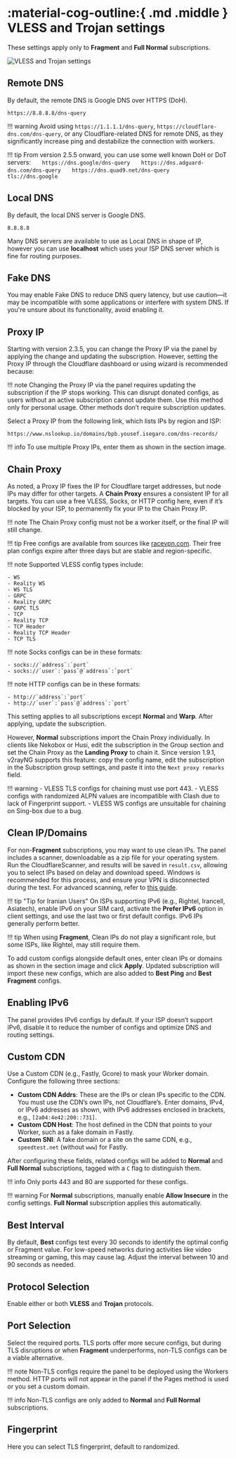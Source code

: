 # :material-cog-outline:{ .md .middle } VLESS and Trojan settings

These settings apply only to **Fragment** and **Full Normal** subscriptions.

![VLESS and Trojan settings](../../../assets/images/vless-trojan-settings.jpg)

## Remote DNS

By default, the remote DNS is Google DNS over HTTPS (DoH).

```title="Default Remote DNS"
https://8.8.8.8/dns-query
```

!!! warning
Avoid using `https://1.1.1.1/dns-query`, `https://cloudflare-dns.com/dns-query`, or any Cloudflare-related DNS for remote DNS, as they significantly increase ping and destabilize the connection with workers.

!!! tip
From version 2.5.5 onward, you can use some well known DoH or DoT servers:
`    https://dns.google/dns-query
   `
`    https://dns.adguard-dns.com/dns-query
   `
`    https://dns.quad9.net/dns-query
   `
`    tls://dns.google
   `

## Local DNS

By default, the local DNS server is Google DNS.

```title="Default Local DNS"
8.8.8.8
```

Many DNS servers are available to use as Local DNS in shape of IP, however you can use **localhost** which uses your ISP DNS server which is fine for routing purposes.

## Fake DNS

You may enable Fake DNS to reduce DNS query latency, but use caution—it may be incompatible with some applications or interfere with system DNS. If you're unsure about its functionality, avoid enabling it.

## Proxy IP

Starting with version 2.3.5, you can change the Proxy IP via the panel by applying the change and updating the subscription. However, setting the Proxy IP through the Cloudflare dashboard or using wizard is recommended because:

!!! note
Changing the Proxy IP via the panel requires updating the subscription if the IP stops working. This can disrupt donated configs, as users without an active subscription cannot update them. Use this method only for personal usage. Other methods don’t require subscription updates.

Select a Proxy IP from the following link, which lists IPs by region and ISP:

```text
https://www.nslookup.io/domains/bpb.yousef.isegaro.com/dns-records/
```

!!! info
To use multiple Proxy IPs, enter them as shown in the section image.

## Chain Proxy

As noted, a Proxy IP fixes the IP for Cloudflare target addresses, but node IPs may differ for other targets. A **Chain Proxy** ensures a consistent IP for all targets. You can use a free VLESS, Socks, or HTTP config here, even if it’s blocked by your ISP, to permanently fix your IP to the Chain Proxy IP.

!!! note
The Chain Proxy config must not be a worker itself, or the final IP will still change.

!!! tip
Free configs are available from sources like [racevpn.com](https://racevpn.com). Their free plan configs expire after three days but are stable and region-specific.

!!! note
Supported VLESS config types include:

    - WS
    - Reality WS
    - WS TLS
    - GRPC
    - Reality GRPC
    - GRPC TLS
    - TCP
    - Reality TCP
    - TCP Header
    - Reality TCP Header
    - TCP TLS

!!! note
Socks configs can be in these formats:

    - socks://`address`:`port`
    - socks://`user`:`pass`@`address`:`port`

!!! note
HTTP configs can be in these formats:

    - http://`address`:`port`
    - http://`user`:`pass`@`address`:`port`

This setting applies to all subscriptions except **Normal** and **Warp**. After applying, update the subscription.

However, **Normal** subscriptions import the Chain Proxy individually. In clients like Nekobox or Husi, edit the subscription in the Group section and set the Chain Proxy as the **Landing Proxy** to chain it. Since version 1.9.1, v2rayNG supports this feature: copy the config name, edit the subscription in the Subscription group settings, and paste it into the `Next proxy remarks` field.

!!! warning - VLESS TLS configs for chaining must use port 443. - VLESS configs with randomized ALPN values are incompatible with Clash due to lack of Fingerprint support. - VLESS WS configs are unsuitable for chaining on Sing-box due to a bug.

## Clean IP/Domains

For non-**Fragment** subscriptions, you may want to use clean IPs. The panel includes a scanner, downloadable as a zip file for your operating system. Run the CloudflareScanner, and results will be saved in `result.csv`, allowing you to select IPs based on delay and download speed. Windows is recommended for this process, and ensure your VPN is disconnected during the test. For advanced scanning, refer to [this guide](https://github.com/bia-pain-bache/Cloudflare-Clean-IP-Scanner/blob/master/README.md).

!!! tip "Tip for Iranian Users"
On ISPs supporting IPv6 (e.g., Rightel, Irancell, Asiatech), enable IPv6 on your SIM card, activate the **Prefer IPv6** option in client settings, and use the last two or first default configs. IPv6 IPs generally perform better.

!!! tip
When using **Fragment**, Clean IPs do not play a significant role, but some ISPs, like Rightel, may still require them.

To add custom configs alongside default ones, enter clean IPs or domains as shown in the section image and click **Apply**. Updated subscription will import these new configs, which are also added to **Best Ping** and **Best Fragment** configs.

## Enabling IPv6

The panel provides IPv6 configs by default. If your ISP doesn’t support IPv6, disable it to reduce the number of configs and optimize DNS and routing settings.

## Custom CDN

Use a Custom CDN (e.g., Fastly, Gcore) to mask your Worker domain. Configure the following three sections:

- **Custom CDN Addrs**: These are the IPs or clean IPs specific to the CDN. You must use the CDN’s own IPs, not Cloudflare’s. Enter domains, IPv4, or IPv6 addresses as shown, with IPv6 addresses enclosed in brackets, e.g., `[2a04:4e42:200::731]`.
- **Custom CDN Host**: The host defined in the CDN that points to your Worker, such as a fake domain in Fastly.
- **Custom SNI**: A fake domain or a site on the same CDN, e.g., `speedtest.net` (without `www`) for Fastly.

After configuring these fields, related configs will be added to **Normal** and **Full Normal** subscriptions, tagged with a `C` flag to distinguish them.

!!! info
Only ports 443 and 80 are supported for these configs.

!!! warning
For **Normal** subscriptions, manually enable **Allow Insecure** in the config settings. **Full Normal** subscription applies this automatically.

## Best Interval

By default, **Best** configs test every 30 seconds to identify the optimal config or Fragment value. For low-speed networks during activities like video streaming or gaming, this may cause lag. Adjust the interval between 10 and 90 seconds as needed.

## Protocol Selection

Enable either or both **VLESS** and **Trojan** protocols.

## Port Selection

Select the required ports. TLS ports offer more secure configs, but during TLS disruptions or when **Fragment** underperforms, non-TLS configs can be a viable alternative.

!!! note
Non-TLS configs require the panel to be deployed using the Workers method. HTTP ports will not appear in the panel if the Pages method is used or you set a custom domain.

!!! info
Non-TLS configs are only added to **Normal** and **Full Normal** subscriptions.

## Fingerprint

Here you can select TLS fingerprint, default to randomized.
